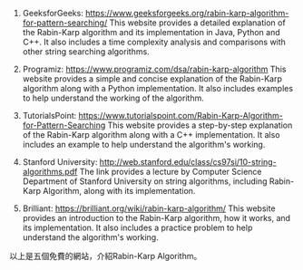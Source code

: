 

1. GeeksforGeeks: https://www.geeksforgeeks.org/rabin-karp-algorithm-for-pattern-searching/
This website provides a detailed explanation of the Rabin-Karp algorithm and its implementation in Java, Python and C++. It also includes a time complexity analysis and comparisons with other string searching algorithms.

2. Programiz: https://www.programiz.com/dsa/rabin-karp-algorithm
This website provides a simple and concise explanation of the Rabin-Karp algorithm along with a Python implementation. It also includes examples to help understand the working of the algorithm.

3. TutorialsPoint: https://www.tutorialspoint.com/Rabin-Karp-Algorithm-for-Pattern-Searching
This website provides a step-by-step explanation of the Rabin-Karp algorithm along with a C++ implementation. It also includes an example to help understand the algorithm's working.

4. Stanford University: http://web.stanford.edu/class/cs97si/10-string-algorithms.pdf
The link provides a lecture by Computer Science Department of Stanford University on string algorithms, including Rabin-Karp Algorithm, along with its implementation.

5. Brilliant: https://brilliant.org/wiki/rabin-karp-algorithm/
This website provides an introduction to the Rabin-Karp algorithm, how it works, and its implementation. It also includes a practice problem to help understand the algorithm's working. 

以上是五個免費的網站，介紹Rabin-Karp Algorithm。
